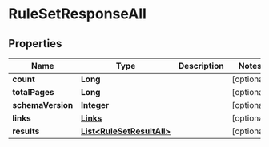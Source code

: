 

# RuleSetResponseAll


## Properties

| Name | Type | Description | Notes |
|------------ | ------------- | ------------- | -------------|
|**count** | **Long** |  |  [optional] |
|**totalPages** | **Long** |  |  [optional] |
|**schemaVersion** | **Integer** |  |  [optional] |
|**links** | [**Links**](Links.md) |  |  [optional] |
|**results** | [**List&lt;RuleSetResultAll&gt;**](RuleSetResultAll.md) |  |  [optional] |



